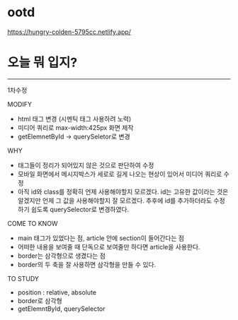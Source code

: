 # ootd

https://hungry-colden-5795cc.netlify.app/

<h1>오늘 뭐 입지?</h1>

---

1차수정

MODIFY

- html 태그 변경 (시멘틱 태그 사용하려 노력)
- 미디어 쿼리로 max-width:425px 화면 제작
- getElemnetById -> querySeletor로 변경

WHY

- 태그들이 정리가 되어있지 않은 것으로 판단하여 수정
- 모바일 화면에서 메시지박스가 세로로 길게 나오는 현상이 있어서 미디어 쿼리로 수정
- 아직 id와 class를 정확히 언제 사용해야할지 모르겠다. id는 고유한 값이라는 것은 알겠지만 언제 그 값을 사용해야할지 잘 모르겠다. 추후에 id를 추가하더라도 수정하기 쉽도록 querySelector로 변경하였다.

COME TO KNOW

- main 태그가 있었다는 점, article 안에 section이 들어간다는 점
- 어떠한 내용을 보여줄 때 단독으로 보여줄만 하다면 article을 사용한다.
- border는 삼각형으로 생겼다는 점
- border의 두 축을 잘 사용하면 삼각형을 만들 수 있다.

TO STUDY

- position : relative, absolute
- border로 삼각형
- getElemntById, querySelector

